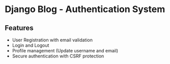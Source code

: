 # Django Blog - Authentication System

## Features
- User Registration with email validation
- Login and Logout
- Profile management (Update username and email)
- Secure authentication with CSRF protection